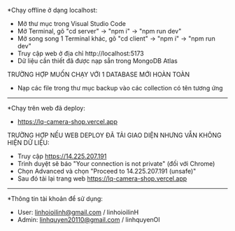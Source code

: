 *Chạy offline ở dạng localhost:
- Mở thư mục trong Visual Studio Code
- Mở Terminal, gõ "cd server" -> "npm i" -> "npm run dev"
- Mở song song 1 Terminal khác, gõ "cd client" -> "npm i" -> "npm run dev"
- Truy cập web ở địa chỉ http://localhost:5173
- Dữ liệu cần thiết đã được nạp sẵn trong MongoDB Atlas

TRƯỜNG HỢP MUỐN CHẠY VỚI 1 DATABASE MỚI HOÀN TOÀN
- Nạp các file trong thư mục backup vào các collection có tên tương ứng

------------------------------------------------------------------------
*Chạy trên web đã deploy:
- https://lq-camera-shop.vercel.app

TRƯỜNG HỢP NẾU WEB DEPLOY ĐÃ TẢI GIAO DIỆN NHƯNG VẪN KHÔNG HIỆN DỮ LIỆU:
- Truy cập https://14.225.207.191
- Trình duyệt sẽ báo "Your connection is not private" (đối với Chrome)
- Chọn Advanced và chọn "Proceed to 14.225.207.191 (unsafe)"
- Sau đó tải lại trang web https://lq-camera-shop.vercel.app

------------------------------------------------------------------------
*Thông tin tài khoản để sử dụng:
- User: linhoioilinh@gmail.com / linhoioilinH
- Admin: linhquyen20110@gmail.com / linhquyenOI
